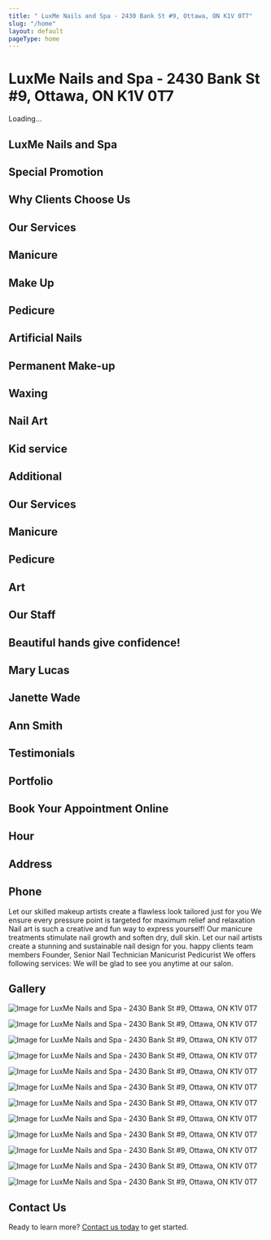 ```yaml
---
title: " LuxMe Nails and Spa - 2430 Bank St #9, Ottawa, ON K1V 0T7"
slug: "/home"
layout: default
pageType: home
---
```

<!-- editable-start -->
<!-- section: hero -->
<!-- component: Hero props={title: " LuxMe Nails and Spa - 2430 Bank St #9, Ottawa, ON K1V 0T7", backgroundImage: "/images/home-hero.jpg", showCta: true, align: "center"} -->
#  LuxMe Nails and Spa - 2430 Bank St #9, Ottawa, ON K1V 0T7

<!-- section: intro -->
<!-- component: TextBlock props={columns: 1, maxWidth: "800px", align: "center"} -->
Loading...


<!-- section: -luxme-nails-and-spa- -->
<!-- component: Section props={backgroundColor: "light", paddingY: "large", fullWidth: true} -->
##  LuxMe Nails and Spa 

<!-- section: special-promotion -->
<!-- component: Section props={backgroundColor: "light", paddingY: "large", fullWidth: true} -->
## Special Promotion

<!-- section: -why-clients-choose-us- -->
<!-- component: Section props={backgroundColor: "light", paddingY: "large", fullWidth: true} -->
##  Why Clients Choose Us 

<!-- section: our-services -->
<!-- component: ServiceGrid props={services: "data.services", columns: {mobile: 1, tablet: 2, desktop: 3}, showImages: true, showPrices: true} -->
## Our Services

<!-- section: -manicure- -->
<!-- component: Section props={backgroundColor: "light", paddingY: "large", fullWidth: true} -->
##  Manicure 

<!-- section: -make-up- -->
<!-- component: Section props={backgroundColor: "light", paddingY: "large", fullWidth: true} -->
##  Make Up 

<!-- section: -pedicure- -->
<!-- component: Section props={backgroundColor: "light", paddingY: "large", fullWidth: true} -->
##  Pedicure 

<!-- section: -artificial-nails- -->
<!-- component: Section props={backgroundColor: "light", paddingY: "large", fullWidth: true} -->
##  Artificial Nails 

<!-- section: -permanent-make-up- -->
<!-- component: Section props={backgroundColor: "light", paddingY: "large", fullWidth: true} -->
##  Permanent Make-up 

<!-- section: -waxing- -->
<!-- component: Section props={backgroundColor: "light", paddingY: "large", fullWidth: true} -->
##  Waxing 

<!-- section: -nail-art- -->
<!-- component: Section props={backgroundColor: "light", paddingY: "large", fullWidth: true} -->
##  Nail Art 

<!-- section: -kid-service- -->
<!-- component: Section props={backgroundColor: "light", paddingY: "large", fullWidth: true} -->
##  Kid service 

<!-- section: -additional- -->
<!-- component: Section props={backgroundColor: "light", paddingY: "large", fullWidth: true} -->
##  Additional 

<!-- section: our-services -->
<!-- component: ServiceGrid props={services: "data.services", columns: {mobile: 1, tablet: 2, desktop: 3}, showImages: true, showPrices: true} -->
## Our Services

<!-- section: -manicure- -->
<!-- component: Section props={backgroundColor: "light", paddingY: "large", fullWidth: true} -->
##  Manicure 

<!-- section: -pedicure- -->
<!-- component: Section props={backgroundColor: "light", paddingY: "large", fullWidth: true} -->
##  Pedicure 

<!-- section: -art- -->
<!-- component: Section props={backgroundColor: "light", paddingY: "large", fullWidth: true} -->
##  Art 

<!-- section: our-staff -->
<!-- component: TeamGrid props={staff: "data.staff", columns: {mobile: 1, tablet: 2, desktop: 4}, showSocial: true} -->
## Our Staff

<!-- section: beautiful-hands-give-confidence- -->
<!-- component: Section props={backgroundColor: "light", paddingY: "large", fullWidth: true} -->
## Beautiful hands give confidence!

<!-- section: mary-lucas -->
<!-- component: Section props={backgroundColor: "light", paddingY: "large", fullWidth: true} -->
## Mary Lucas

<!-- section: janette-wade -->
<!-- component: Section props={backgroundColor: "light", paddingY: "large", fullWidth: true} -->
## Janette Wade

<!-- section: ann-smith -->
<!-- component: Section props={backgroundColor: "light", paddingY: "large", fullWidth: true} -->
## Ann Smith

<!-- section: testimonials -->
<!-- component: TestimonialCarousel props={testimonials: "data.testimonials", autoplay: true, interval: 5000, showQuotes: true} -->
## Testimonials

<!-- section: portfolio -->
<!-- component: ImageGallery props={images: "data.galleryImages", columns: {mobile: 1, tablet: 2, desktop: 3}, lightbox: true} -->
## Portfolio

<!-- section: book-your-appointment-online -->
<!-- component: BookingForm props={services: "data.services", responsive: {mobile: "stack", tablet: "grid-2", desktop: "grid-3"}, showCalendar: true} -->
## Book Your Appointment Online

<!-- section: hour -->
<!-- component: Section props={backgroundColor: "light", paddingY: "large", fullWidth: true} -->
## Hour

<!-- section: address -->
<!-- component: Section props={backgroundColor: "light", paddingY: "large", fullWidth: true} -->
## Address

<!-- section: phone -->
<!-- component: Section props={backgroundColor: "light", paddingY: "large", fullWidth: true} -->
## Phone

 Let our skilled makeup artists create a flawless look tailored just for you
 We ensure every pressure point is targeted for maximum relief and relaxation
 Nail art is such a creative and fun way to express yourself!
 Our manicure treatments stimulate nail growth and soften dry, dull skin. 
 Let our nail artists create a stunning and sustainable nail design for you. 
 happy clients 
 team members 
Founder, Senior Nail Technician
Manicurist
Pedicurist
 We offers following services: 
 We will be glad to see you anytime at our salon. 

<!-- section: gallery -->
<!-- component: ImageGallery props={images: "data.homeImages", columns: {mobile: 1, tablet: 2, desktop: 3}, lightbox: true, gap: "medium"} -->
## Gallery

![Image for  LuxMe Nails and Spa - 2430 Bank St #9, Ottawa, ON K1V 0T7](/images/1.jpg)

![Image for  LuxMe Nails and Spa - 2430 Bank St #9, Ottawa, ON K1V 0T7](/images/2.jpg)

![Image for  LuxMe Nails and Spa - 2430 Bank St #9, Ottawa, ON K1V 0T7](/images/logo.jpg)

![Image for  LuxMe Nails and Spa - 2430 Bank St #9, Ottawa, ON K1V 0T7](/images/1.jpg)

![Image for  LuxMe Nails and Spa - 2430 Bank St #9, Ottawa, ON K1V 0T7](/images/service-1.jpg)

![Image for  LuxMe Nails and Spa - 2430 Bank St #9, Ottawa, ON K1V 0T7](/images/service-2.jpg)

![Image for  LuxMe Nails and Spa - 2430 Bank St #9, Ottawa, ON K1V 0T7](/images/service-3.jpg)

![Image for  LuxMe Nails and Spa - 2430 Bank St #9, Ottawa, ON K1V 0T7](/images/team-1-370x370.jpg)

![Image for  LuxMe Nails and Spa - 2430 Bank St #9, Ottawa, ON K1V 0T7](/images/team-2-370x370.jpg)

![Image for  LuxMe Nails and Spa - 2430 Bank St #9, Ottawa, ON K1V 0T7](/images/team-3-370x370.jpg)

![Image for  LuxMe Nails and Spa - 2430 Bank St #9, Ottawa, ON K1V 0T7](/images/3.jpg)

![Image for  LuxMe Nails and Spa - 2430 Bank St #9, Ottawa, ON K1V 0T7](/images/4.jpg)


<!-- section: contact-cta -->
<!-- component: ContactCta props={buttonText: "Contact Us Today", buttonUrl: "/contact", backgroundColor: "primary"} -->
## Contact Us

Ready to learn more? [Contact us today](/contact) to get started.
<!-- editable-end -->
